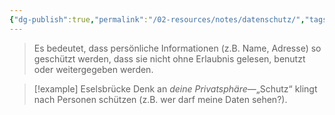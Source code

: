 ```yaml
---
{"dg-publish":true,"permalink":"/02-resources/notes/datenschutz/","tags":["GFN/prüfungsrelevant/AP1/vorbereitung"],"noteIcon":"","updated":"2025-07-12T13:31:41.294+02:00"}
---
```


>Es bedeutet, dass persönliche Informationen (z.B. Name, Adresse) so geschützt werden, dass sie nicht ohne Erlaubnis gelesen, benutzt oder weitergegeben werden.

>[!example] Eselsbrücke
>Denk an _deine Privatsphäre_—„Schutz“ klingt nach Personen schützen (z.B. wer darf meine Daten sehen?).